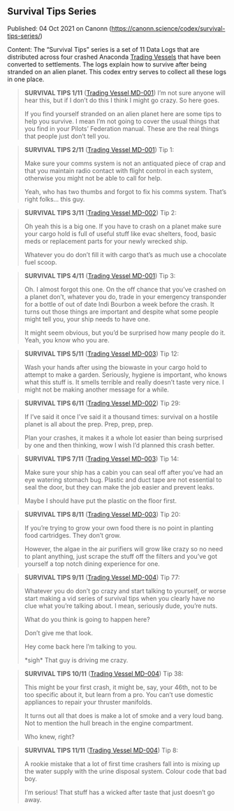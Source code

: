 ## Survival Tips Series

Published: 04 Oct 2021 on Canonn (https://canonn.science/codex/survival-tips-series/)

Content: The “Survival Tips” series is a set of 11 Data Logs that are distributed across four crashed Anaconda [Trading Vessels](https://canonn.science/tag/trading-vessel/) that have been converted to settlements. The logs explain how to survive after being stranded on an alien planet. This codex entry serves to collect all these logs in one place.

> 
> **SURVIVAL TIPS 1/11** ([Trading Vessel MD-001](https://canonn.science/codex/trading-vessel-md-001/))
> I’m not sure anyone will hear this, but if I don’t do this I think I might go crazy. So here goes.
> 
> If you find yourself stranded on an alien planet here are some tips to help you survive. I mean I’m not going to
> cover the usual things that you find in your Pilots’ Federation manual. These are the real things that people just don’t tell you.

> 
> **SURVIVAL TIPS 2/11** ([Trading Vessel MD-001](https://canonn.science/codex/trading-vessel-md-001/))
> Tip 1:
> 
> Make sure your comms system is not an antiquated piece of crap and that you maintain radio contact with flight control in each system, otherwise you might not be able to call for help.
> 
> Yeah, who has two thumbs and forgot to fix his comms system. That’s right folks… this guy.

> 
> **SURVIVAL TIPS 3/11** ([Trading Vessel MD-002](https://canonn.science/codex/trading-vessel-md-002/))
> Tip 2:
> 
> Oh yeah this is a big one. If you have to crash on a planet make sure your cargo hold is full of useful stuff like evac shelters, food, basic meds or replacement parts for your newly wrecked ship.
> 
> Whatever you do don’t fill it with cargo that’s as much use a chocolate fuel scoop.

> 
> **SURVIVAL TIPS 4/11** ([Trading Vessel MD-001](https://canonn.science/codex/trading-vessel-md-001/))
> Tip 3:
> 
> Oh. I almost forgot this one. On the off chance that you’ve crashed on a planet don’t, whatever you do, trade in your emergency transponder for a bottle of out of date Indi Bourbon a week before the crash. It turns out those things are important and despite what some people might tell you, your ship needs to have one.
> 
> It might seem obvious, but you’d be surprised how many people do it. Yeah, you know who you are.

> 
> **SURVIVAL TIPS 5/11** ([Trading Vessel MD-003](https://canonn.science/codex/trading-vessel-md-003/))
> Tip 12:
> 
> Wash your hands after using the biowaste in your cargo hold to attempt to make a garden. Seriously, hygiene is important, who knows what this stuff is. It smells terrible and really doesn’t taste very nice. I might not be making another message for a while.

> 
> **SURVIVAL TIPS 6/11** ([Trading Vessel MD-002](https://canonn.science/codex/trading-vessel-md-002/))
> Tip 29:
> 
> If I’ve said it once I’ve said it a thousand times: survival on a hostile planet is all about the prep. Prep, prep, prep.
> 
> Plan your crashes, it makes it a whole lot easier than being surprised by one and then thinking, wow I wish I’d planned this crash better.

> 
> **SURVIVAL TIPS 7/11** ([Trading Vessel MD-003](https://canonn.science/codex/trading-vessel-md-003/))
> Tip 14:
> 
> Make sure your ship has a cabin you can seal off after you’ve had an eye watering stomach bug. Plastic and duct tape are not essential to seal the door, but they can make the job easier and prevent leaks.
> 
> Maybe I should have put the plastic on the floor first.

> 
> **SURVIVAL TIPS 8/11** ([Trading Vessel MD-003](https://canonn.science/codex/trading-vessel-md-003/))
> Tip 20:
> 
> If you’re trying to grow your own food there is no point in planting food cartridges. They don’t grow.
> 
> However, the algae in the air purifiers will grow like crazy so no need to plant anything, just scrape the stuff off the filters and you’ve got yourself a top notch dining experience for one.

> 
> **SURVIVAL TIPS 9/11** ([Trading Vessel MD-004](https://canonn.science/codex/trading-vessel-md-004/))
> Tip 77:
> 
> Whatever you do don’t go crazy and start talking to yourself, or worse start making a vid series of survival tips when you clearly have no clue what you’re talking about. I mean, seriously dude, you’re nuts.
> 
> What do you think is going to happen here?
> 
> Don’t give me that look.
> 
> Hey come back here l’m talking to you.
> 
> \*sigh\* That guy is driving me crazy.

> 
> **SURVIVAL TIPS 10/11** ([Trading Vessel MD-004](https://canonn.science/codex/trading-vessel-md-004/))
> Tip 38:
> 
> This might be your first crash, it might be, say, your 46th, not to be too specific about it, but learn from a pro. You can’t use domestic appliances to repair your thruster manifolds.
> 
> It turns out all that does is make a lot of smoke and a very loud bang. Not to mention the hull breach in the engine compartment.
> 
> Who knew, right?

> 
> **SURVIVAL TIPS 11/11** ([Trading Vessel MD-004](https://canonn.science/codex/trading-vessel-md-004/))
> Tip 8:
> 
> A rookie mistake that a lot of first time crashers fall into is mixing up the water supply with the urine disposal system. Colour code that bad boy.
> 
> I’m serious! That stuff has a wicked after taste that just doesn’t go away.